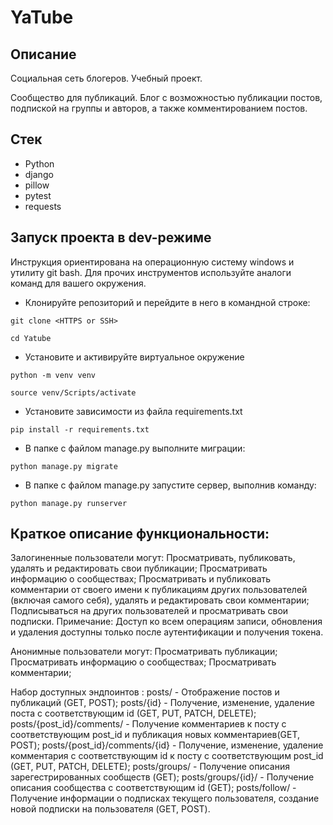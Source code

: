 # YaTube
## Описание
Социальная сеть блогеров. Учебный проект.

Сообщество для публикаций. Блог с возможностью публикации постов, подпиской на группы и авторов, а также комментированием постов.

## Стек
- Python
- django
- pillow
- pytest
- requests

## Запуск проекта в dev-режиме
Инструкция ориентирована на операционную систему windows и утилиту git bash.
Для прочих инструментов используйте аналоги команд для вашего окружения.

* Клонируйте репозиторий и перейдите в него в командной строке:
```
git clone <HTTPS or SSH>
```
```
cd Yatube
```
* Установите и активируйте виртуальное окружение
```
python -m venv venv
```
```
source venv/Scripts/activate
```
* Установите зависимости из файла requirements.txt
```
pip install -r requirements.txt
```
* В папке с файлом manage.py выполните миграции:
```
python manage.py migrate
```
* В папке с файлом manage.py запустите сервер, выполнив команду:
```
python manage.py runserver
```
## Краткое описание функциональности:
Залогиненные пользователи могут:
Просматривать, публиковать, удалять и редактировать свои публикации;
Просматривать информацию о сообществах;
Просматривать и публиковать комментарии от своего имени к публикациям других пользователей (включая самого себя), удалять и редактировать свои комментарии;
Подписываться на других пользователей и просматривать свои подписки.
Примечание: Доступ ко всем операциям записи, обновления и удаления доступны только после аутентификации и получения токена.

Анонимные пользователи могут:
Просматривать публикации;
Просматривать информацию о сообществах;
Просматривать комментарии;

Набор доступных эндпоинтов :
posts/ - Отображение постов и публикаций (GET, POST);
posts/{id} - Получение, изменение, удаление поста с соответствующим id (GET, PUT, PATCH, DELETE);
posts/{post_id}/comments/ - Получение комментариев к посту с соответствующим post_id и публикация новых комментариев(GET, POST);
posts/{post_id}/comments/{id} - Получение, изменение, удаление комментария с соответствующим id к посту с соответствующим post_id (GET, PUT, PATCH, DELETE);
posts/groups/ - Получение описания зарегестрированных сообществ (GET);
posts/groups/{id}/ - Получение описания сообщества с соответствующим id (GET);
posts/follow/ - Получение информации о подписках текущего пользователя, создание новой подписки на пользователя (GET, POST).
